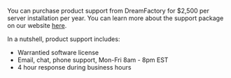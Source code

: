 You can purchase product support from DreamFactory for $2,500 per server installation per year. You can learn more about the support package on our website [here](http://www.dreamfactory.com/pricing/support).

In a nutshell, product support includes:

* Warrantied software license
* Email, chat, phone support, Mon-Fri 8am - 8pm EST
* 4 hour response during business hours